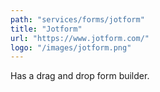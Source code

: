 ```yaml
---
path: "services/forms/jotform"
title: "Jotform"
url: "https://www.jotform.com/"
logo: "/images/jotform.png"
---
```


Has a drag and drop form builder.
